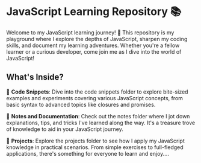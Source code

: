 # JavaScript Learning Repository 📚

Welcome to my JavaScript learning journey! 🚀 This repository is my playground where I explore the depths of JavaScript, sharpen my coding skills, and document my learning adventures. Whether you're a fellow learner or a curious developer, come join me as I dive into the world of JavaScript!

## What's Inside?

📁 **Code Snippets**: Dive into the code snippets folder to explore bite-sized examples and experiments covering various JavaScript concepts, from basic syntax to advanced topics like closures and promises.

📘 **Notes and Documentation**: Check out the notes folder where I jot down explanations, tips, and tricks I've learned along the way. It's a treasure trove of knowledge to aid in your JavaScript journey.

🔧 **Projects**: Explore the projects folder to see how I apply my JavaScript knowledge in practical scenarios. From simple exercises to full-fledged applications, there's something for everyone to learn and enjoy....
